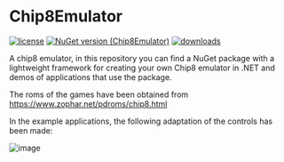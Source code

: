 # Chip8Emulator
[![license](https://img.shields.io/badge/License-MIT-blue.svg)](https://github.com/josago97/Chip8Emulator/blob/main/LICENSE) [![NuGet version (Chip8Emulator)](https://img.shields.io/nuget/v/Chip8Emulator.svg)](https://www.nuget.org/packages/Chip8Emulator/) [![downloads](https://img.shields.io/nuget/dt/Chip8Emulator.svg)](https://www.nuget.org/packages/Chip8Emulator)

A chip8 emulator, in this repository you can find a NuGet package with a lightweight framework for creating your own Chip8 emulator in .NET and demos of applications that use the package.

The roms of the games have been obtained from https://www.zophar.net/pdroms/chip8.html

In the example applications, the following adaptation of the controls has been made:

![image](https://user-images.githubusercontent.com/26380095/210106911-5ab366db-7c6b-44a6-93c5-e8efcc805e82.png)

